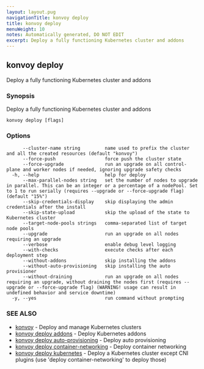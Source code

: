 ```yaml
---
layout: layout.pug
navigationTitle: konvoy deploy
title: konvoy deploy
menuWeight: 10
notes: Automatically generated, DO NOT EDIT
excerpt: Deploy a fully functioning Kubernetes cluster and addons
---
```


## konvoy deploy

Deploy a fully functioning Kubernetes cluster and addons

### Synopsis

Deploy a fully functioning Kubernetes cluster and addons

```
konvoy deploy [flags]
```

### Options

```
      --cluster-name string         name used to prefix the cluster and all the created resources (default "konvoy")
      --force-push                  force push the cluster state
      --force-upgrade               run an upgrade on all control-plane and worker nodes if needed, ignoring upgrade safety checks
  -h, --help                        help for deploy
      --max-parallel-nodes string   set the number of nodes to upgrade in parallel. This can be an integer or a percentage of a nodePool. Set to 1 to run serially (requires --upgrade or --force-upgrade flag) (default "15%")
      --skip-credentials-display    skip displaying the admin credentials after the install
      --skip-state-upload           skip the upload of the state to Kubernetes cluster
      --target-node-pools strings   comma-separated list of target node pools
      --upgrade                     run an upgrade on all nodes requiring an upgrade
      --verbose                     enable debug level logging
      --with-checks                 execute checks after each deployment step
      --without-addons              skip installing the addons
      --without-auto-provisioning   skip installing the auto provisioner
      --without-draining            run an upgrade on all nodes requiring an upgrade, without draining the nodes first (requires --upgrade or --force-upgrade flag) (WARNING! usage can result in undefined behavior and service downtime)
  -y, --yes                         run command without prompting
```

### SEE ALSO

* [konvoy](../)	 - Deploy and manage Kubernetes clusters
* [konvoy deploy addons](./konvoy-deploy-addons/)	 - Deploy Kubernetes addons
* [konvoy deploy auto-provisioning](./konvoy-deploy-auto-provisioning/)	 - Deploy auto provisioning
* [konvoy deploy container-networking](./konvoy-deploy-container-networking/)	 - Deploy container networking
* [konvoy deploy kubernetes](./konvoy-deploy-kubernetes/)	 - Deploy a Kubernetes cluster except CNI plugins (use 'deploy container-networking' to deploy those)

